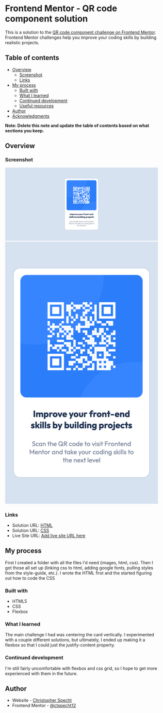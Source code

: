 # Frontend Mentor - QR code component solution

This is a solution to the [QR code component challenge on Frontend Mentor](https://www.frontendmentor.io/challenges/qr-code-component-iux_sIO_H). Frontend Mentor challenges help you improve your coding skills by building realistic projects.

## Table of contents

- [Overview](#overview)
  - [Screenshot](#screenshot)
  - [Links](#links)
- [My process](#my-process)
  - [Built with](#built-with)
  - [What I learned](#what-i-learned)
  - [Continued development](#continued-development)
  - [Useful resources](#useful-resources)
- [Author](#author)
- [Acknowledgments](#acknowledgments)

**Note: Delete this note and update the table of contents based on what sections you keep.**

## Overview

### Screenshot

![Desktop](./screencaptures/Screencapture-desktop.png)
![Mobile](./screencaptures/Screencapture-mobile.png)

### Links

- Solution URL: [HTML](https://github.com/ctspecht12/FM-qr-code-component-solution/blob/23ec0e1f3c86bb649b055f11ff0c3662df725225/index.html)
- Solution URL: [CSS](https://github.com/ctspecht12/FM-qr-code-component-solution/blob/23ec0e1f3c86bb649b055f11ff0c3662df725225/css/styles.css)
- Live Site URL: [Add live site URL here](https://ctspecht12.github.io/FM-qr-code-component-solution/)

## My process

First I created a folder with all the files I'd need (images, html, css). Then I got those all set up (linking css to html, adding google fonts, pulling styles from the style-guide, etc.). I wrote the HTML first and the started figuring out how to code the CSS

### Built with

- HTML5
- CSS
- Flexbox

### What I learned

The main challenge I had was centering the card vertically. I experimented with a couple different solutions, but ultimately, I ended up making it a flexbox so that I could just the justify-content property.

### Continued development

I'm still fairly uncomfortable with flexbox and css grid, so I hope to get more experienced with them in the future.

## Author

- Website - [Christopher Specht](https://ctspecht12.github.io/mysite/)
- Frontend Mentor - [@ctspecht12](https://www.frontendmentor.io/profile/ctspecht12)
